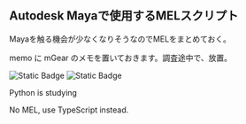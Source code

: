 ## Autodesk Mayaで使用するMELスクリプト

Mayaを触る機会が少なくなりそうなのでMELをまとめておく。

memo に mGear のメモを置いておきます。調査途中で、放置。

![Static Badge](https://img.shields.io/badge/Maya-MEL-orange)
![Static Badge](https://img.shields.io/badge/Maya-python-blue)
<!--
![](https://komarev.com/ghpvc/?username=yosiojapan-github-username)
-->
Python is studying

No MEL, use TypeScript instead.


<!--
**yosiojapan/yosiojapan** is a ✨ _special_ ✨ repository because its `README.md` (this file) appears on your GitHub profile.

Here are some ideas to get you started:

- 🔭 I’m currently working on ...
- 🌱 I’m currently learning ...
- 👯 I’m looking to collaborate on ...
- 🤔 I’m looking for help with ...
- 💬 Ask me about ...
- 📫 How to reach me: ...
- 😄 Pronouns: ...
- ⚡ Fun fact: ...
-->
